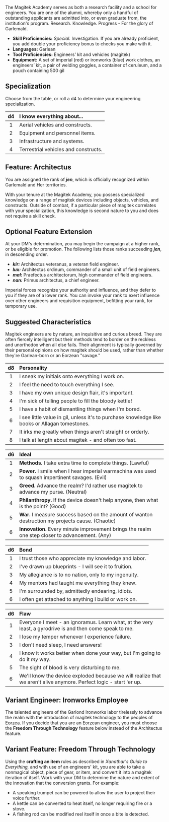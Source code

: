 The Magitek Academy serves as both a research facility and a school for engineers. You are one of the alumni, whereby only a handful of outstanding applicants are admitted into, or even graduate from, the institution's program. Research. Knowledge. Progress - For the glory of Garlemald.

- **Skill Proficiencies:** *Special.* Investigation. If you are already proficient, you add double your proficiency bonus to checks you make with it.
- **Languages:** Garlean
- **Tool Proficiencies:** Engineers’ kit and vehicles (magitek)
- **Equipment:** A set of imperial (red) or ironworks (blue) work clothes, an engineers’ kit, a pair of welding goggles, a container of ceruleum, and a pouch containing 500 gil

## Specialization
Choose from the table, or roll a d4 to determine your engineering specialization.

| d4  | I know everything about...           |
|:---:|:-------------------------------------|
|  1  | Aerial vehicles and constructs.      |
|  2  | Equipment and personnel items.       | 
|  3  | Infrastructure and systems.          |
|  4  | Terrestrial vehicles and constructs. |

## Feature: Architectus
You are assigned the rank of ***jen***, which is officially recognized within Garlemald and Her territories.

With your tenure at the Magitek Academy, you possess specialized knowledge on a range of magitek devices including objects, vehicles, and constructs. Outside of combat, if a particular piece of magitek correlates with your specialization, this knowledge is second nature to you and does not require a skill check.

## Optional Feature Extension
At your DM's determination, you may begin the campaign at a higher rank, or be eligible for promotion. The following lists those ranks succeeding ***jen***, in descending order.
- ***kir:*** Architectus veteranus, a veteran field engineer.
- ***lux:*** Architectus ordinum, commander of a small unit of field engineers.
- ***mal:*** Praefectus architectorum, high commander of field engineers.
- ***nan:*** Primus architectus, a chief engineer.

Imperial forces recognize your authority and influence, and they defer to you if they are of a lower rank. You can invoke your rank to exert influence over other engineers and requisition equipment, befitting your rank, for temporary use.

## Suggested Characteristics
Magitek engineers are by nature, an inquisitive and curious breed. They are often fiercely intelligent but their methods tend to border on the reckless and unorthodox when all else fails. Their alignment is typically governed by their personal opinions on how magitek should be used, rather than whether they're Garlean-born or an Eorzean "savage."

| d8  | Personality                                                                                    |
|:---:|:-----------------------------------------------------------------------------------------------|
|  1  | I sneak my initials onto everything I work on.                                                 |
|  2  | I feel the need to touch everything I see.                                                     |
|  3  | I have my own unique design flair, it's important.                                             | 
|  4  | I'm sick of telling people to fill the bloody kettle!                                          |
|  5  | I have a habit of dismantling things when I'm bored.                                           |
|  6  | I see little value in gil, unless it's to purchase knowledge like books or Allagan tomestones. |
|  7  | It irks me greatly when things aren't straight or orderly.                                     |
|  8  | I talk at length about magitek - and often too fast.                                           |

| d6  | Ideal                                                                                             |
|:---:|:--------------------------------------------------------------------------------------------------|
|  1  | **Methods.** I take extra time to complete things. (Lawful)                                       |
|  2  | **Power.** I smile when I hear imperial warmachina was used to squash impertinent savages. (Evil) |
|  3  | **Greed.** Advance the realm? I'd rather use magitek to advance my purse. (Neutral)               | 
|  4  | **Philanthropy.** If the device doesn't help anyone, then what is the point? (Good)               |
|  5  | **War.** I measure success based on the amount of wanton destruction my projects cause. (Chaotic) |
|  6  | **Innovation.** Every minute improvement brings the realm one step closer to advancement. (Any)   |

| d6  | Bond                                                  |
|:---:|:------------------------------------------------------|
|  1  | I trust those who appreciate my knowledge and labor.  |
|  2  | I've drawn up blueprints - I will see it to fruition. |
|  3  | My allegiance is to no nation, only to my ingenuity.  | 
|  4  | My mentors had taught me everything they knew.        |
|  5  | I'm surrounded by, admittedly endearing, idiots.      |
|  6  | I often get attached to anything I build or work on.  |

| d6  | Flaw                                                                                                               |
|:---:|:-------------------------------------------------------------------------------------------------------------------|
|  1  | Everyone I meet - an ignoramus. Learn what, at the very least, a gyrodrive is and then come speak to me.           |
|  2  | I lose my temper whenever I experience failure.                                                                    |
|  3  | I don't need sleep, I need answers!                                                                                | 
|  4  | I know it works better when done your way, but I'm going to do it *my* way.                                        |
|  5  | The sight of blood is very disturbing to me.                                                                       |
|  6  | We'll know the device exploded because we will realize that we aren't alive anymore. Perfect logic - start 'er up. |

## Variant Engineer: Ironworks Employee
The talented engineers of the Garlond Ironworks labor tirelessly to advance the realm with the introduction of magitek technology to the peoples of Eorzea. If you decide that you are an Eorzean engineer, you must choose the **Freedom Through Technology** feature below instead of the Architectus feature.

## Variant Feature: Freedom Through Technology
Using the **crafting an item** rules as described in *Xanathar's Guide to Everything,* and with use of an engineers' kit, you are able to take a nonmagical object, piece of gear, or item, and convert it into a magitek iteration of itself. Work with your DM to determine the nature and extent of the innovation that the conversion grants. For example:

- A speaking trumpet can be powered to allow the user to project their voice further.
- A kettle can be converted to heat itself, no longer requiring fire or a stove.
- A fishing rod can be modified reel itself in once a bite is detected.